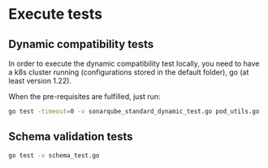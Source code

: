 # Execute tests

## Dynamic compatibility tests

In order to execute the dynamic compatibility test locally, you need to have a k8s cluster running (configurations stored in the default folder), go (at least version 1.22).

When the pre-requisites are fulfilled, just run:

```bash
go test -timeout=0 -v sonarqube_standard_dynamic_test.go pod_utils.go
```

## Schema validation tests

```bash
go test -v schema_test.go
```
